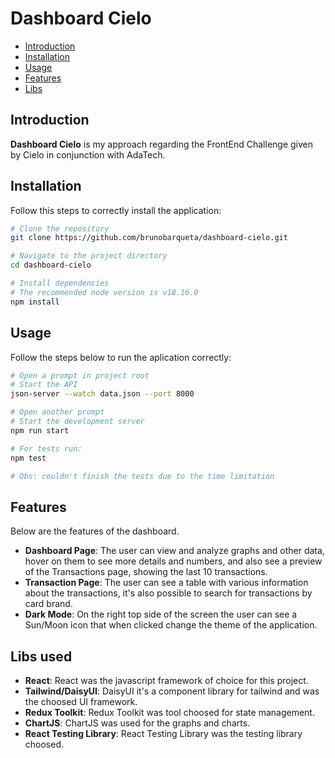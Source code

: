 # Dashboard Cielo
- [Introduction](#introduction)
- [Installation](#installation)
- [Usage](#usage)
- [Features](#features)
- [Libs](#libs)

## Introduction

**Dashboard Cielo** is my approach regarding the FrontEnd Challenge given by Cielo in conjunction with AdaTech.

## Installation

Follow this steps to correctly install the application:

```bash
# Clone the repository
git clone https://github.com/brunobarqueta/dashboard-cielo.git

# Navigate to the project directory
cd dashboard-cielo

# Install dependencies
# The recommended node version is v18.16.0
npm install
```

## Usage

Follow the steps below to run the aplication correctly:

```bash
# Open a prompt in project root
# Start the API
json-server --watch data.json --port 8000

# Open another prompt
# Start the development server
npm run start

# For tests run:
npm test

# Obs: couldn't finish the tests due to the time limitation
```

## Features

Below are the features of the dashboard.

- **Dashboard Page**: The user can view and analyze graphs and other data, hover on them to see more details and numbers, and also see a preview of the Transactions page, showing the last 10 transactions.
- **Transaction Page**: The user can see a table with various information about the transactions, it's also possible to search for transactions by card brand.
- **Dark Mode**: On the right top side of the screen the user can see a Sun/Moon icon that when clicked change the theme of the application.

## Libs used

- **React**: React was the javascript framework of choice for this project.
- **Tailwind/DaisyUI**: DaisyUI it's a component library for tailwind and was the choosed UI framework.
- **Redux Toolkit**: Redux Toolkit was tool choosed for state management.
- **ChartJS**: ChartJS was used for the graphs and charts.
- **React Testing Library**: React Testing Library was the testing library choosed.
